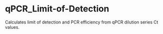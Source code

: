 # qPCR_Limit-of-Detection
Calculates limit of detection and PCR efficiency from qPCR dilution series Ct values.
